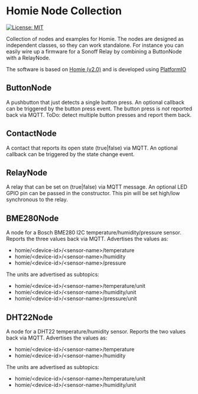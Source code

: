 # Homie Node Collection

[![License: MIT](https://img.shields.io/badge/License-MIT-yellow.svg)](https://opensource.org/licenses/MIT)

Collection of nodes and examples for Homie. The nodes are designed as independent classes, so they can work standalone. For instance you can easily wire up a firmware for a Sonoff Relay by combining a ButtonNode with a RelayNode.

The software is based on [Homie (v2.0)](https://github.com/marvinroger/homie-esp8266) and is developed using [PlatformIO](https://github.com/platformio)

## ButtonNode
A pushbutton that just detects a single button press. An optional callback can be triggered by the button press event. The button press is *not* reported back via MQTT. ToDo: detect multiple button presses and report them back.

## ContactNode
A contact that reports its open state (true|false) via MQTT. An optional callback can be triggered by the state change event.

## RelayNode
A relay that can be set on (true|false) via MQTT message. An optional LED GPIO pin can be passed in the constructor. This pin will be set high/low synchronous to the relay.

## BME280Node
A node for a Bosch BME280 I2C temperature/humidity/pressure sensor. Reports the three values back via MQTT.
Advertises the values as:
* homie/\<device-id\>/\<sensor-name\>/temperature
* homie/\<device-id\>/\<sensor-name\>/humidity
* homie/\<device-id\>/\<sensor-name\>/pressure

The units are advertised as subtopics:
* homie/\<device-id\>/\<sensor-name\>/temperature/unit
* homie/\<device-id\>/\<sensor-name\>/humidity/unit
* homie/\<device-id\>/\<sensor-name\>/pressure/unit

## DHT22Node
A node for a DHT22 temperature/humidity sensor. Reports the two values back via MQTT.
Advertises the values as:
* homie/\<device-id\>/\<sensor-name\>/temperature
* homie/\<device-id\>/\<sensor-name\>/humidity

The units are advertised as subtopics:
* homie/\<device-id\>/\<sensor-name\>/temperature/unit
* homie/\<device-id\>/\<sensor-name\>/humidity/unit

